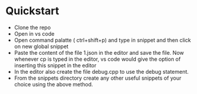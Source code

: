 # Quickstart
- Clone the repo
- Open in vs code
- Open command palatte ( ctrl+shift+p) and type in snippet and then click on new global snippet
- Paste the content of the file 1.json in the editor and save the file. Now whenever cp is typed in the editor, vs code would give the option of inserting this snippet in the editor
- In the editor also create the file debug.cpp to use the debug statement.
- From the snippets directory create any other useful snippets of your choice using the above method.
